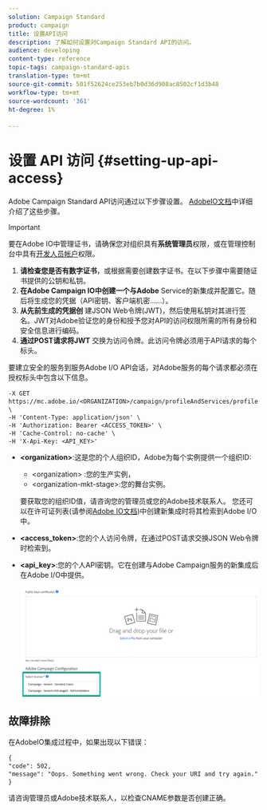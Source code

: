 ```yaml
---
solution: Campaign Standard
product: campaign
title: 设置API访问
description: 了解如何设置对Campaign Standard API的访问。
audience: developing
content-type: reference
topic-tags: campaign-standard-apis
translation-type: tm+mt
source-git-commit: 501f52624ce253eb7b0d36d908ac8502cf1d3b48
workflow-type: tm+mt
source-wordcount: '361'
ht-degree: 1%

---
```



# 设置 API 访问 {#setting-up-api-access}

Adobe Campaign Standard API访问通过以下步骤设置。 [AdobeIO文档](https://www.adobe.io/authentication/auth-methods.html#!AdobeDocs/adobeio-auth/master/AuthenticationOverview/ServiceAccountIntegration.md)中详细介绍了这些步骤。

>[!IMPORTANT]
>
>要在Adobe IO中管理证书，请确保您对组织具有<b>系统管理员</b>权限，或在管理控制台中具有[开发人员帐户](https://helpx.adobe.com/enterprise/using/manage-developers.html)</a>权限。

1. **请检查您是否有数字证书**，或根据需要创建数字证书。在以下步骤中需要随证书提供的公钥和私钥。
1. **在Adobe Campaign IO中创建一个与Adobe** Service的新集成并配置它。随后将生成您的凭据（API密钥、客户端机密……）。
1. **从先前生成的凭据创** 建JSON Web令牌(JWT)，然后使用私钥对其进行签名。JWT对Adobe验证您的身份和授予您对API的访问权限所需的所有身份和安全信息进行编码。
1. **通过POST请求将JWT** 交换为访问令牌。此访问令牌必须用于API请求的每个标头。

要建立安全的服务到服务Adobe I/O API会话，对Adobe服务的每个请求都必须在授权标头中包含以下信息。

```
-X GET https://mc.adobe.io/<ORGANIZATION>/campaign/profileAndServices/profile \
-H 'Content-Type: application/json' \
-H 'Authorization: Bearer <ACCESS_TOKEN>' \
-H 'Cache-Control: no-cache' \
-H 'X-Api-Key: <API_KEY>'
```

* **&lt;organization>**:这是您的个人组织ID，Adobe为每个实例提供一个组织ID:

   * &lt;organization> :您的生产实例，
   * &lt;organization-mkt-stage>:您的舞台实例。

   要获取您的组织ID值，请咨询您的管理员或您的Adobe技术联系人。 您还可以在许可证列表(请参阅<a href="https://www.adobe.io/authentication.html">Adobe IO文档</a>)中创建新集成时将其检索到Adobe I/O中。

* **&lt;access_token>**:您的个人访问令牌，在通过POST请求交换JSON Web令牌时检索到。

* **&lt;api_key>**:您的个人API密钥。它在创建与Adobe Campaign服务的新集成后在Adobe I/O中提供。

   ![替换文本](assets/tenant.png)

## 故障排除

在AdobeIO集成过程中，如果出现以下错误：

```
{ 
"code": 502, 
"message": "Oops. Something went wrong. Check your URI and try again." 
}
```


请咨询管理员或Adobe技术联系人，以检查CNAME参数是否创建正确。